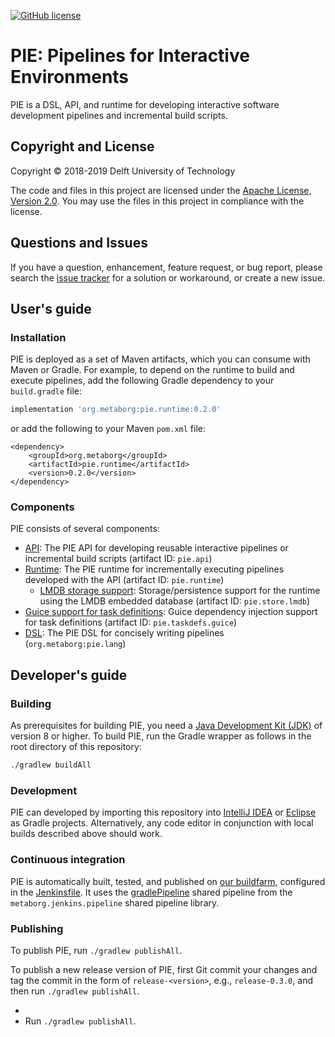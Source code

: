 [![GitHub license](https://img.shields.io/github/license/metaborg/pie.svg)](https://github.com/metaborg/pie/blob/master/LICENSE)

# PIE: Pipelines for Interactive Environments

PIE is a DSL, API, and runtime for developing interactive software development pipelines and incremental build scripts.

## Copyright and License

Copyright © 2018-2019 Delft University of Technology

The code and files in this project are licensed under the [Apache License, Version 2.0](https://www.apache.org/licenses/LICENSE-2.0).
You may use the files in this project in compliance with the license.

## Questions and Issues

If you have a question, enhancement, feature request, or bug report, please search the [issue tracker](https://github.com/Virtlink/commons-configuration2-jackson/issues) for a solution or workaround, or create a new issue.


## User's guide

### Installation

PIE is deployed as a set of Maven artifacts, which you can consume with Maven or Gradle.
For example, to depend on the runtime to build and execute pipelines, add the following Gradle dependency to your `build.gradle` file:

```gradle
implementation 'org.metaborg:pie.runtime:0.2.0'
```

or add the following to your Maven `pom.xml` file:

```maven-pom
<dependency>
    <groupId>org.metaborg</groupId>
    <artifactId>pie.runtime</artifactId>
    <version>0.2.0</version>
</dependency>
```

### Components

PIE consists of several components:

* [API](api): The PIE API for developing reusable interactive pipelines or incremental build scripts (artifact ID: `pie.api`)
* [Runtime](runtime): The PIE runtime for incrementally executing pipelines developed with the API (artifact ID: `pie.runtime`)
  * [LMDB storage support](store.lmdb): Storage/persistence support for the runtime using the LMDB embedded database (artifact ID: `pie.store.lmdb`)
* [Guice support for task definitions](taskdefs.guice): Guice dependency injection support for task definitions (artifact ID: `pie.taskdefs.guice`)
* [DSL](lang): The PIE DSL for concisely writing pipelines (`org.metaborg:pie.lang`)


## Developer's guide

### Building

As prerequisites for building PIE, you need a [Java Development Kit (JDK)](http://www.oracle.com/technetwork/java/javase/downloads/index.html) of version 8 or higher.
To build PIE, run the Gradle wrapper as follows in the root directory of this repository:

```bash
./gradlew buildAll
```

### Development

PIE can developed by importing this repository into [IntelliJ IDEA](https://www.jetbrains.com/idea/) or [Eclipse](http://www.eclipse.org/) as Gradle projects.
Alternatively, any code editor in conjunction with local builds described above should work.

### Continuous integration

PIE is automatically built, tested, and published on [our buildfarm](https://buildfarm.metaborg.org/job/metaborg/job/pie/), configured in the [Jenkinsfile](Jenkinsfile).
It uses the [gradlePipeline](https://github.com/metaborg/jenkins.pipeline/blob/master/vars/gradlePipeline.groovy) shared pipeline from the `metaborg.jenkins.pipeline` shared pipeline library.

### Publishing

To publish PIE, run `./gradlew publishAll`.

To publish a new release version of PIE, first Git commit your changes and tag the commit in the form of `release-<version>`, e.g., `release-0.3.0`, and then run `./gradlew publishAll`. 

* 
* Run `./gradlew publishAll`.
